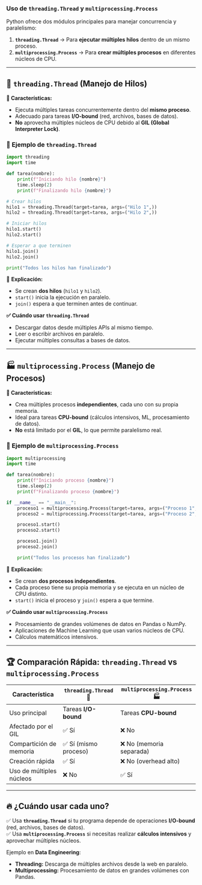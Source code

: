 
### Uso de `threading.Thread` y `multiprocessing.Process`

Python ofrece dos módulos principales para manejar concurrencia y paralelismo:

1. **`threading.Thread`** → Para **ejecutar múltiples hilos** dentro de un mismo proceso.
2. **`multiprocessing.Process`** → Para **crear múltiples procesos** en diferentes núcleos de CPU.

---

## 🧵 `threading.Thread` (Manejo de Hilos)

**📌 Características:**
- Ejecuta múltiples tareas concurrentemente dentro del **mismo proceso**.
- Adecuado para tareas **I/O-bound** (red, archivos, bases de datos).
- **No** aprovecha múltiples núcleos de CPU debido al **GIL (Global Interpreter Lock)**.

### 🔹 Ejemplo de `threading.Thread`

```python
import threading
import time

def tarea(nombre):
    print(f"Iniciando hilo {nombre}")
    time.sleep(2)
    print(f"Finalizando hilo {nombre}")

# Crear hilos
hilo1 = threading.Thread(target=tarea, args=("Hilo 1",))
hilo2 = threading.Thread(target=tarea, args=("Hilo 2",))

# Iniciar hilos
hilo1.start()
hilo2.start()

# Esperar a que terminen
hilo1.join()
hilo2.join()

print("Todos los hilos han finalizado")
```

📌 **Explicación:**
- Se crean **dos hilos** (`hilo1` y `hilo2`).
- `start()` inicia la ejecución en paralelo.
- `join()` espera a que terminen antes de continuar.

**✅ Cuándo usar `threading.Thread`**
- Descargar datos desde múltiples APIs al mismo tiempo.
- Leer o escribir archivos en paralelo.
- Ejecutar múltiples consultas a bases de datos.

---

## 🏭 `multiprocessing.Process` (Manejo de Procesos)

**📌 Características:**
- Crea múltiples procesos **independientes**, cada uno con su propia memoria.
- Ideal para tareas **CPU-bound** (cálculos intensivos, ML, procesamiento de datos).
- **No** está limitado por el **GIL**, lo que permite paralelismo real.

### 🔹 Ejemplo de `multiprocessing.Process`

```python
import multiprocessing
import time

def tarea(nombre):
    print(f"Iniciando proceso {nombre}")
    time.sleep(2)
    print(f"Finalizando proceso {nombre}")

if __name__ == "__main__":
    proceso1 = multiprocessing.Process(target=tarea, args=("Proceso 1",))
    proceso2 = multiprocessing.Process(target=tarea, args=("Proceso 2",))

    proceso1.start()
    proceso2.start()

    proceso1.join()
    proceso2.join()

    print("Todos los procesos han finalizado")
```

📌 **Explicación:**
- Se crean **dos procesos independientes**.
- Cada proceso tiene su propia memoria y se ejecuta en un núcleo de CPU distinto.
- `start()` inicia el proceso y `join()` espera a que termine.

**✅ Cuándo usar `multiprocessing.Process`**
- Procesamiento de grandes volúmenes de datos en Pandas o NumPy.
- Aplicaciones de Machine Learning que usan varios núcleos de CPU.
- Cálculos matemáticos intensivos.

---

## 🏆 Comparación Rápida: `threading.Thread` vs `multiprocessing.Process`

| Característica        | `threading.Thread` 🧵    | `multiprocessing.Process` 🏭 |
|----------------------|----------------------|---------------------------|
| Uso principal       | Tareas **I/O-bound**  | Tareas **CPU-bound**      |
| Afectado por el GIL | ✅ Sí                 | ❌ No                     |
| Compartición de memoria | ✅ Sí (mismo proceso) | ❌ No (memoria separada)   |
| Creación rápida     | ✅ Sí                 | ❌ No (overhead alto)      |
| Uso de múltiples núcleos | ❌ No               | ✅ Sí                     |

---

## 🔥 ¿Cuándo usar cada uno?

✅ Usa **`threading.Thread`** si tu programa depende de operaciones **I/O-bound** (red, archivos, bases de datos).  
✅ Usa **`multiprocessing.Process`** si necesitas realizar **cálculos intensivos** y aprovechar múltiples núcleos.  

Ejemplo en **Data Engineering**:
- **Threading:** Descarga de múltiples archivos desde la web en paralelo.  
- **Multiprocessing:** Procesamiento de datos en grandes volúmenes con Pandas.  
